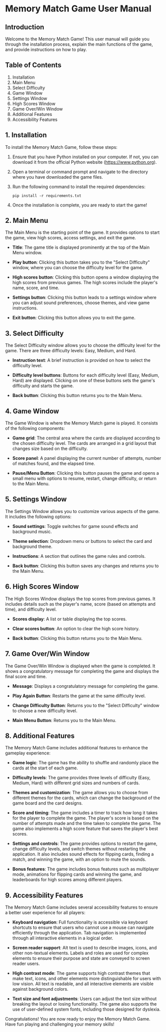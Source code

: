 # Memory Match Game User Manual

## Introduction

Welcome to the Memory Match Game! This user manual will guide you through the installation process, explain the main functions of the game, and provide instructions on how to play.

## Table of Contents

1. Installation
2. Main Menu
3. Select Difficulty
4. Game Window
5. Settings Window
6. High Scores Window
7. Game Over/Win Window
8. Additional Features
9. Accessibility Features

## 1. Installation

To install the Memory Match Game, follow these steps:

1. Ensure that you have Python installed on your computer. If not, you can download it from the official Python website (https://www.python.org).

2. Open a terminal or command prompt and navigate to the directory where you have downloaded the game files.

3. Run the following command to install the required dependencies:

   ```
   pip install -r requirements.txt
   ```

4. Once the installation is complete, you are ready to start the game!

## 2. Main Menu

The Main Menu is the starting point of the game. It provides options to start the game, view high scores, access settings, and exit the game.

- **Title**: The game title is displayed prominently at the top of the Main Menu window.

- **Play button**: Clicking this button takes you to the "Select Difficulty" window, where you can choose the difficulty level for the game.

- **High scores button**: Clicking this button opens a window displaying the high scores from previous games. The high scores include the player's name, score, and time.

- **Settings button**: Clicking this button leads to a settings window where you can adjust sound preferences, choose themes, and view game instructions.

- **Exit button**: Clicking this button allows you to exit the game.

## 3. Select Difficulty

The Select Difficulty window allows you to choose the difficulty level for the game. There are three difficulty levels: Easy, Medium, and Hard.

- **Instruction text**: A brief instruction is provided on how to select the difficulty level.

- **Difficulty level buttons**: Buttons for each difficulty level (Easy, Medium, Hard) are displayed. Clicking on one of these buttons sets the game's difficulty and starts the game.

- **Back button**: Clicking this button returns you to the Main Menu.

## 4. Game Window

The Game Window is where the Memory Match game is played. It consists of the following components:

- **Game grid**: The central area where the cards are displayed according to the chosen difficulty level. The cards are arranged in a grid layout that changes size based on the difficulty.

- **Score panel**: A panel displaying the current number of attempts, number of matches found, and the elapsed time.

- **Pause/Menu Button**: Clicking this button pauses the game and opens a small menu with options to resume, restart, change difficulty, or return to the Main Menu.

## 5. Settings Window

The Settings Window allows you to customize various aspects of the game. It includes the following options:

- **Sound settings**: Toggle switches for game sound effects and background music.

- **Theme selection**: Dropdown menu or buttons to select the card and background theme.

- **Instructions**: A section that outlines the game rules and controls.

- **Back button**: Clicking this button saves any changes and returns you to the Main Menu.

## 6. High Scores Window

The High Scores Window displays the top scores from previous games. It includes details such as the player's name, score (based on attempts and time), and difficulty level.

- **Scores display**: A list or table displaying the top scores.

- **Clear scores button**: An option to clear the high score history.

- **Back button**: Clicking this button returns you to the Main Menu.

## 7. Game Over/Win Window

The Game Over/Win Window is displayed when the game is completed. It shows a congratulatory message for completing the game and displays the final score and time.

- **Message**: Displays a congratulatory message for completing the game.

- **Play Again Button**: Restarts the game at the same difficulty level.

- **Change Difficulty Button**: Returns you to the "Select Difficulty" window to choose a new difficulty level.

- **Main Menu Button**: Returns you to the Main Menu.

## 8. Additional Features

The Memory Match Game includes additional features to enhance the gameplay experience:

- **Game logic**: The game has the ability to shuffle and randomly place the cards at the start of each game.

- **Difficulty levels**: The game provides three levels of difficulty (Easy, Medium, Hard) with different grid sizes and numbers of cards.

- **Themes and customization**: The game allows you to choose from different themes for the cards, which can change the background of the game board and the card designs.

- **Score and timing**: The game includes a timer to track how long it takes for the player to complete the game. The player's score is based on the number of attempts made and the time taken to complete the game. The game also implements a high score feature that saves the player's best scores.

- **Settings and controls**: The game provides options to restart the game, change difficulty levels, and switch themes without restarting the application. It also includes sound effects for flipping cards, finding a match, and winning the game, with an option to mute the sounds.

- **Bonus features**: The game includes bonus features such as multiplayer mode, animations for flipping cards and winning the game, and leaderboards for high scores among different players.

## 9. Accessibility Features

The Memory Match Game includes several accessibility features to ensure a better user experience for all players:

- **Keyboard navigation**: Full functionality is accessible via keyboard shortcuts to ensure that users who cannot use a mouse can navigate efficiently through the application. Tab navigation is implemented through all interactive elements in a logical order.

- **Screen reader support**: Alt text is used to describe images, icons, and other non-textual elements. Labels and roles are used for complex elements to ensure their purpose and state are conveyed to screen reader users.

- **High contrast mode**: The game supports high contrast themes that make text, icons, and other elements more distinguishable for users with low vision. All text is readable, and all interactive elements are visible against background colors.

- **Text size and font adjustments**: Users can adjust the text size without breaking the layout or losing functionality. The game also supports the use of user-defined system fonts, including those designed for dyslexia.

Congratulations! You are now ready to enjoy the Memory Match Game. Have fun playing and challenging your memory skills!

```
